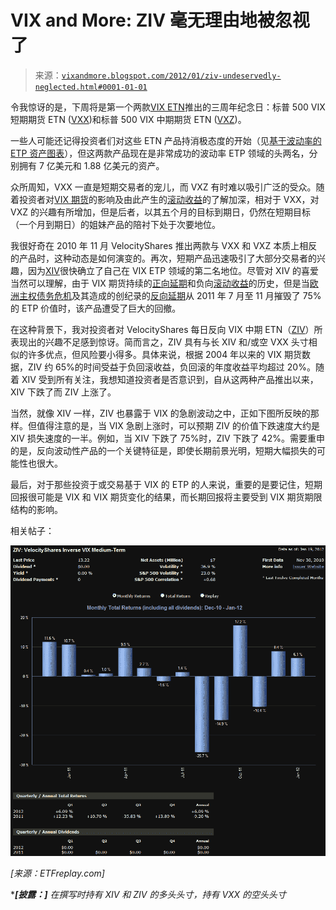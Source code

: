 <!--yml

category: 未分类

date: 2024-05-18 16:42:47

-->

# VIX and More: ZIV 毫无理由地被忽视了

> 来源：[`vixandmore.blogspot.com/2012/01/ziv-undeservedly-neglected.html#0001-01-01`](http://vixandmore.blogspot.com/2012/01/ziv-undeservedly-neglected.html#0001-01-01)

令我惊讶的是，下周将是第一个两款[VIX ETN](http://vixandmore.blogspot.com/search/label/VIX%20ETN)推出的三周年纪念日：标普 500 VIX 短期期货 ETN ([VXX](http://vixandmore.blogspot.com/search/label/VXX))和标普 500 VIX 中期期货 ETN ([VXZ](http://vixandmore.blogspot.com/search/label/VXZ))。

一些人可能还记得投资者们对这些 ETN 产品持消极态度的开始（见[基于波动率的 ETP 资产图表](http://vixandmore.blogspot.com/2011/01/charting-assets-of-volatility-based.html)），但这两款产品现在是非常成功的波动率 ETP 领域的头两名，分别拥有 7 亿美元和 1.88 亿美元的资产。

众所周知，VXX 一直是短期交易者的宠儿，而 VXZ 有时难以吸引广泛的受众。随着投资者对[VIX 期货](http://vixandmore.blogspot.com/search/label/VIX%20futures)的影响及由此产生的[滚动收益](http://vixandmore.blogspot.com/search/label/roll%20yield)的了解加深，相对于 VXX，对 VXZ 的兴趣有所增加，但是后者，以其五个月的目标到期日，仍然在短期目标（一个月到期日）的姐妹产品的陪衬下处于次要地位。

我很好奇在 2010 年 11 月 VelocityShares 推出两款与 VXX 和 VXZ 本质上相反的产品时，这种动态是如何演变的。再次，短期产品迅速吸引了大部分交易者的兴趣，因为[XIV](http://vixandmore.blogspot.com/search/label/XIV)很快确立了自己在 VIX ETP 领域的第二名地位。尽管对 XIV 的喜爱当然可以理解，由于 VIX 期货持续的[正向延期](http://vixandmore.blogspot.com/search/label/contango)和负向[滚动收益](http://vixandmore.blogspot.com/search/label/roll%20yield)的历史，但是当[欧洲主权债务危机](http://vixandmore.blogspot.com/search/label/European%20sovereign%20debt%20crisis)及其造成的创纪录的[反向延期](http://vixandmore.blogspot.com/search/label/backwardation)从 2011 年 7 月至 11 月摧毁了 75%的 ETP 价值时，该产品遭受了巨大的回撤。

在这种背景下，我对投资者对 VelocityShares 每日反向 VIX 中期 ETN（[ZIV](http://vixandmore.blogspot.com/search/label/ZIV)）所表现出的兴趣不足感到惊讶。简而言之，ZIV 具有与长 XIV 和/或空 VXX 头寸相似的许多优点，但风险要小得多。具体来说，根据 2004 年以来的 VIX 期货数据，ZIV 约 65%的时间受益于负回滚收益，负回滚的年度收益平均超过 20%。随着 XIV 受到所有关注，我想知道投资者是否意识到，自从这两种产品推出以来，XIV 下跌了而 ZIV 上涨了。

当然，就像 XIV 一样，ZIV 也暴露于 VIX 的急剧波动之中，正如下图所反映的那样。但值得注意的是，当 VIX 急剧上涨时，可以预期 ZIV 的价值下跌速度大约是 XIV 损失速度的一半。例如，当 XIV 下跌了 75%时，ZIV 下跌了 42%。需要重申的是，反向波动性产品的一个关键特征是，即使长期前景光明，短期大幅损失的可能性也很大。

最后，对于那些投资于或交易基于 VIX 的 ETP 的人来说，重要的是要记住，短期回报很可能是 VIX 和 VIX 期货变化的结果，而长期回报将主要受到 VIX 期货期限结构的影响。

相关帖子：

*![](img/2ee902d4669a67e80dcaf3eddca315a4.png)*

*[来源：ETFreplay.com]*

****[披露：]** *在撰写时持有 XIV 和 ZIV 的多头头寸，持有 VXX 的空头头寸**
